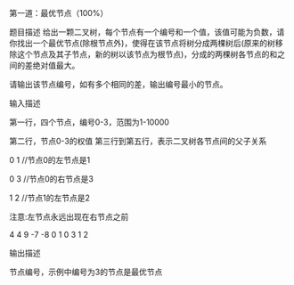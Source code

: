 第一道：最优节点（100%）

题目描述
给出一颗二叉树，每个节点有一个编号和一个值，该值可能为负数，请你找出一个最优节点(除根节点外)，使得在该节点将树分成两棵树后(原来的树移除这个节点及其子节点，新的树以该节点为根节点)，分成的两棵树各节点的和之间的差绝对值最大。

请输出该节点编号，如有多个相同的差，输出编号最小的节点。

输入描述

第一行，四个节点，编号0-3，范围为1-10000

第二行，节点0-3的权值 第三行到第五行，表示二叉树各节点间的父子关系

0 1 //节点0的左节点是1

0 3 //节点0的右节点是3

1 2 //节点1的左节点是2

注意:左节点永远出现在右节点之前

4
4 9 -7 -8
0 1
0 3
1 2

输出描述

节点编号，示例中编号为3的节点是最优节点